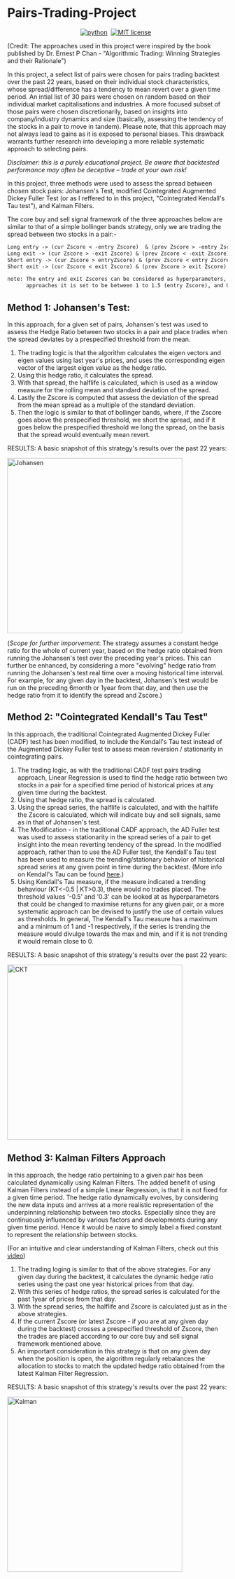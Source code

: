 # Pairs-Trading-Project

<p align="center">
    <a href="https://www.python.org/">
        <img src="https://img.shields.io/badge/python-v3-brightgreen.svg"
            alt="python"></a>&nbsp;
    <a href="https://opensource.org/licenses/MIT">
        <img src="https://img.shields.io/badge/license-MIT-brightgreen.svg"
            alt="MIT license"></a> &nbsp;


(Credit: The approaches used in this project were inspired by the book published by Dr. Ernest P Chan - "Algorithmic Trading: Winning Strategies and their Rationale")

In this project, a select list of pairs were chosen for pairs trading backtest over the past 22 years, based on their individual stock characteristics, whose spread/difference has a tendency to mean revert over a given time period. An intial list of 30 pairs were chosen on random based on their individual market capitalisations and industries. A more focused subset of those pairs were chosen discretionarily, based on insights into company/industry dynamics and size (basically, assessing the tendency of the stocks in a pair to move in tandem). Please note, that this approach may not always lead to gains as it is exposed to personal biases. This drawback warrants further research into developing a more reliable systematic approach to selecting pairs. 

*Disclaimer: this is a purely educational project. Be aware that backtested performance may often be deceptive – trade at your own risk!*

In this project, three methods were used to assess the spread between chosen stock pairs: Johansen's Test, modified Cointegrated Augmented Dickey Fuller Test (or as I reffered to in this project, "Cointegrated Kendall's Tau test"), and Kalman Filters. 

The core buy and sell signal framework of the three approaches below are similar to that of a simple bollinger bands strategy, only we are trading the spread between two stocks in a pair:-

```txt
Long entry -> (cur Zscore < -entry Zscore)  & (prev Zscore > -entry Zscore)
Long exit -> (cur Zscore > -exit Zscore) & (prev Zscore < -exit Zscore)
Short entry -> (cur Zscore > entryZscore) & (prev Zscore < entry Zscore)
Short exit -> (cur Zscore < exit Zscore) & (prev Zscore > exit Zscore)

note: The entry and exit Zscores can be considered as hyperparameters, but in the below 
      approaches it is set to be between 1 to 1.5 (entry Zscore), and 0 (exit Zscore)
```

## Method 1: Johansen's Test:
In this approach, for a given set of pairs, Johansen's test was used to assess the Hedge Ratio between two stocks in a pair and place trades when the spread deviates by a prespecified threshold from the mean. 

1. The trading logic is that the algorithm calculates the eigen vectors and eigen values using last year's prices, and uses the corresponding eigen vector of the largest eigen value as the hedge ratio. 
2. Using this hedge ratio, it calculates the spread. 
3. With that spread, the halflife is calculated, which is used as a window measure for the rolling mean and standard deviation of the spread.
4. Lastly the Zscore is computed that assess the deviation of the spread from the mean spread as a multiple of the standard deviation.
5. Then the logic is similar to that of bollinger bands, where, if the Zscore goes above the prespecified threshold, we short the spread, and if it goes below the prespecified threshold we long the spread, on the basis that the spread would eventually mean revert. 

RESULTS:
A basic snapshot of this strategy's results over the past 22 years:

<img width="400" alt="Johansen" src="https://user-images.githubusercontent.com/30551461/122651086-344f4380-d154-11eb-9d71-3a2e41e8c1cd.png">

(_Scope for further imporvement_: The strategy assumes a constant hedge ratio for the whole of current year, based on the hedge ratio obtained from running the Johansen's test over the preceding year's prices. This can further be enhanced, by considering a more "evolving" hedge ratio from running the Johansen's test real time over a moving historical time interval. For example, for any given day in the backtest, Johansen's test would be run on the preceding 6month or 1year from that day, and then use the hedge ratio from it to identify the spread and Zscore.)  

## Method 2: "Cointegrated Kendall's Tau Test"
In this approach, the traditional Cointegrated Augmented Dickey Fuller (CADF) test has been modified, to include the Kendall's Tau test instead of the Augmented Dickey Fuller test to assess mean reversion / stationarity in cointegrating pairs.

1. The trading logic, as with the traditional CADF test pairs trading approach, Linear Regression is used to find the hedge ratio between two stocks in a pair for a specified time period of historical prices at any given time during the backtest. 
2. Using that hedge ratio, the spread is calculated.
3. Using the spread series, the halflife is calculated, and with the halflife the Zscore is calculated, which will indicate buy and sell signals, same as in that of Johansen's test. 
4. The Modification - in the traditional CADF approach, the AD Fuller test was used to assess stationarity in the spread series of a pair to get insight into the mean reverting tendency of the spread. In the modified approach, rather than to use the AD Fuller test, the Kendall's Tau test has been used to measure the trending/stationary behavior of historical spread series at any given point in time during the backtest. (More info on Kendall's Tau can be found [here](https://www.statisticshowto.com/kendalls-tau/).)
5. Using Kendall's Tau measure, if the measure indicated a trending behaviour (KT<-0.5 | KT>0.3), there would no trades placed. The threshold values '-0.5' and '0.3' can be looked at as hyperparameters that could be changed to maximise returns for any given pair, or a more systematic approach can be devised to justify the use of certain values as thresholds. In general, The Kendall's Tau measure has a maximum and a minimum of 1 and -1 respectively, if the series is trending the measure would divulge towards the max and min, and if it is not trending it would remain close to 0.

RESULTS: 
A basic snapshot of this strategy's results over the past 22 years:

<img width="400" alt="CKT" src="https://user-images.githubusercontent.com/30551461/122651460-97da7080-d156-11eb-921e-c6abe159749d.png">


## Method 3: Kalman Filters Approach
In this approach, the hedge ratio pertaining to a given pair has been calculated dynamically using Kalman Filters. The added benefit of using Kalman Filters instead of a simple Linear Regression, is that it is not fixed for a given time period. The hedge ratio dynamically evolves, by considering the new data inputs and arrives at a more realistic representation of the underpinning relationship between two stocks. Especially since they are continuously influenced by various factors and developments during any given time period. Hence it would be naive to simply label a fixed constant to represent the relationship between stocks. 

(For an intuitive and clear understanding of Kalman Filters, check out this [video](https://www.youtube.com/watch?v=mwn8xhgNpFY&t=4s))

1. The trading loging is similar to that of the above strategies. For any given day during the backtest, it calculates the dynamic hedge ratio series using the past one year historical prices from that day. 
2. With this series of hedge ratios, the spread series is calculated for the past 1year of prices from that day. 
3. With the spread series, the halflife and Zscore is calculated just as in the above strategies. 
4. If the current Zscore (or latest Zscore - if you are at any given day during the backtest) crosses a prespecified threshold of Zscore, then the trades are placed according to our core buy and sell signal framework mentioned above.
5. An important consideration in this strategy is that on any given day when the position is open, the algorithm regularly rebalances the allocation to stocks to match the updated hedge ratio obtained from the latest Kalman Filter Regression. 

RESULTS:
A basic snapshot of this strategy's results over the past 22 years:

<img width="400" alt="Kalman" src="https://user-images.githubusercontent.com/30551461/122688192-75208880-d238-11eb-9f33-fe45fa481aeb.png">
